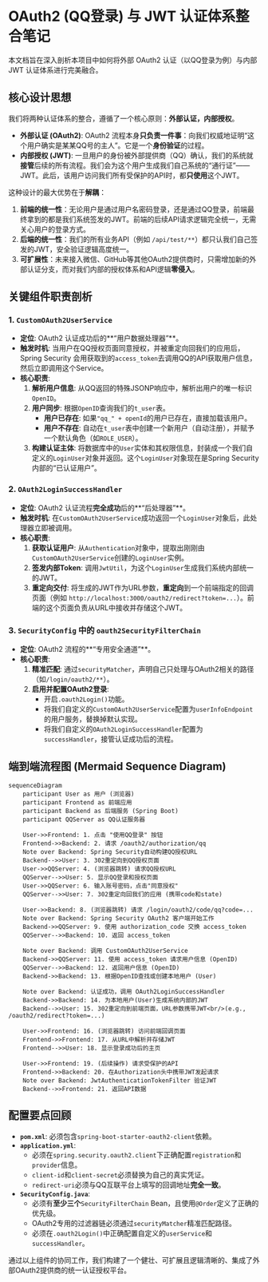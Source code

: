 # OAuth2 (QQ登录) 与 JWT 认证体系整合笔记

本文档旨在深入剖析本项目中如何将外部 OAuth2 认证（以QQ登录为例）与内部 JWT 认证体系进行完美融合。

## 核心设计思想

我们将两种认证体系的整合，遵循了一个核心原则：**外部认证，内部授权**。

- **外部认证 (OAuth2)**: OAuth2 流程本身**只负责一件事**：向我们权威地证明“这个用户确实是某某QQ号的主人”。它是一个**身份验证**的过程。
- **内部授权 (JWT)**: 一旦用户的身份被外部提供商（QQ）确认，我们的系统就**接管**后续的所有流程。我们会为这个用户生成我们自己系统的“通行证”——JWT。此后，该用户访问我们所有受保护的API时，都**只使用**这个JWT。

这种设计的最大优势在于**解耦**：
1.  **前端的统一性**：无论用户是通过用户名密码登录，还是通过QQ登录，前端最终拿到的都是我们系统签发的JWT。前端的后续API请求逻辑完全统一，无需关心用户的登录方式。
2.  **后端的统一性**：我们的所有业务API（例如 `/api/test/**`）都只认我们自己签发的JWT，安全验证逻辑高度统一。
3.  **可扩展性**：未来接入微信、GitHub等其他OAuth2提供商时，只需增加新的外部认证分支，而对我们内部的授权体系和API逻辑**零侵入**。

## 关键组件职责剖析

### 1. `CustomOAuth2UserService`
- **定位**: OAuth2 认证成功后的**“用户数据处理器”**。
- **触发时机**: 当用户在QQ授权页面同意授权，并被重定向回我们的应用后，Spring Security 会用获取到的`access_token`去调用QQ的API获取用户信息，然后立即调用这个Service。
- **核心职责**:
    1.  **解析用户信息**: 从QQ返回的特殊JSONP响应中，解析出用户的唯一标识 `OpenID`。
    2.  **用户同步**: 根据`OpenID`查询我们的`t_user`表。
        - **用户已存在**: 如果`"qq_" + openId`的用户已存在，直接加载该用户。
        - **用户不存在**: 自动在`t_user`表中创建一个新用户（自动注册），并赋予一个默认角色（如`ROLE_USER`）。
    3.  **构建认证主体**: 将数据库中的`User`实体和其权限信息，封装成一个我们自定义的`LoginUser`对象并返回。这个`LoginUser`对象现在是Spring Security内部的“已认证用户”。

### 2. `OAuth2LoginSuccessHandler`
- **定位**: OAuth2 认证流程**完全成功**后的**“后处理器”**。
- **触发时机**: 在`CustomOAuth2UserService`成功返回一个`LoginUser`对象后，此处理器立即被调用。
- **核心职责**:
    1.  **获取认证用户**: 从`Authentication`对象中，提取出刚刚由`CustomOAuth2UserService`创建的`LoginUser`实例。
    2.  **签发内部Token**: 调用`JwtUtil`，为这个`LoginUser`生成我们系统内部统一的JWT。
    3.  **重定向交付**: 将生成的JWT作为URL参数，**重定向**到一个前端指定的回调页面（例如 `http://localhost:3000/oauth2/redirect?token=...`）。前端的这个页面负责从URL中接收并存储这个JWT。

### 3. `SecurityConfig` 中的 `oauth2SecurityFilterChain`
- **定位**: OAuth2 流程的**“专用安全通道”**。
- **核心职责**:
    1.  **精准匹配**: 通过`securityMatcher`，声明自己只处理与OAuth2相关的路径（如`/login/oauth2/**`）。
    2.  **启用并配置OAuth2登录**:
        - 开启`.oauth2Login()`功能。
        - 将我们自定义的`CustomOAuth2UserService`配置为`userInfoEndpoint`的用户服务，替换掉默认实现。
        - 将我们自定义的`OAuth2LoginSuccessHandler`配置为`successHandler`，接管认证成功后的流程。

## 端到端流程图 (Mermaid Sequence Diagram)

```mermaid
sequenceDiagram
    participant User as 用户 (浏览器)
    participant Frontend as 前端应用
    participant Backend as 后端服务 (Spring Boot)
    participant QQServer as QQ认证服务器

    User->>Frontend: 1. 点击 "使用QQ登录" 按钮
    Frontend->>Backend: 2. 请求 /oauth2/authorization/qq
    Note over Backend: Spring Security自动构建QQ授权URL
    Backend-->>User: 3. 302重定向到QQ授权页面
    User->>QQServer: 4. (浏览器跳转) 请求QQ授权URL
    QQServer-->>User: 5. 显示QQ登录和授权页面
    User->>QQServer: 6. 输入账号密码，点击"同意授权"
    QQServer-->>User: 7. 302重定向回我们的应用 (携带code和state)
    
    User->>Backend: 8. (浏览器跳转) 请求 /login/oauth2/code/qq?code=...
    Note over Backend: Spring Security OAuth2 客户端开始工作
    Backend->>QQServer: 9. 使用 authorization_code 交换 access_token
    QQServer-->>Backend: 10. 返回 access_token
    
    Note over Backend: 调用 CustomOAuth2UserService
    Backend->>QQServer: 11. 使用 access_token 请求用户信息 (OpenID)
    QQServer-->>Backend: 12. 返回用户信息 (OpenID)
    Backend->>Backend: 13. 根据OpenID查找或创建本地用户 (User)
    
    Note over Backend: 认证成功，调用 OAuth2LoginSuccessHandler
    Backend->>Backend: 14. 为本地用户(User)生成系统内部的JWT
    Backend-->>User: 15. 302重定向到前端页面，URL参数携带JWT<br/>(e.g., /oauth2/redirect?token=...)
    
    User->>Frontend: 16. (浏览器跳转) 访问前端回调页面
    Frontend->>Frontend: 17. 从URL中解析并存储JWT
    Frontend-->>User: 18. 显示登录成功后的主页
    
    User->>Frontend: 19. (后续操作) 请求受保护的API
    Frontend->>Backend: 20. 在Authorization头中携带JWT发起请求
    Note over Backend: JwtAuthenticationTokenFilter 验证JWT
    Backend-->>Frontend: 21. 返回API数据
```

## 配置要点回顾

- **`pom.xml`**: 必须包含`spring-boot-starter-oauth2-client`依赖。
- **`application.yml`**:
    - 必须在`spring.security.oauth2.client`下正确配置`registration`和`provider`信息。
    - `client-id`和`client-secret`必须替换为自己的真实凭证。
    - `redirect-uri`必须与QQ互联平台上填写的回调地址**完全一致**。
- **`SecurityConfig.java`**:
    - 必须有**至少三个**`SecurityFilterChain` Bean，且使用`@Order`定义了正确的优先级。
    - OAuth2专用的过滤器链必须通过`securityMatcher`精准匹配路径。
    - 必须在`.oauth2Login()`中正确配置自定义的`userService`和`successHandler`。
    
通过以上组件的协同工作，我们构建了一个健壮、可扩展且逻辑清晰的、集成了外部OAuth2提供商的统一认证授权平台。 